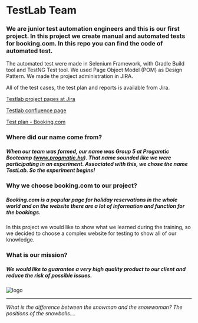 # TestLab Team


### We are junior test automation engineers and this is our first project. In this project we create manual and automated tests for booking.com. In this repo you can find the code of automated test.


The automated test were made in Selenium Framework, with Gradle Build tool and TestNG Test tool.
We used Page Object Model (POM) as Design Pattern.
We made the project administration in JIRA.

All of the test cases, the test plan and reports is available from Jira.

[Testlab project pages at Jira](https://progmaticacademy.atlassian.net/jira/software/projects/TESTLAB/pages)

[Testlab confluence page](https://progmaticacademy.atlassian.net/wiki/spaces/TESTLAB/overview)

[Test plan - Booking.com](https://progmaticacademy.atlassian.net/wiki/spaces/TESTLAB/pages/2523137/Test+plan+-+Booking.com)


### Where did our name come from?
##### When our team was formed, our name was Group 5 at Progamtic Bootcamp (www.progmatic.hu). That name sounded like we were participating in an experiment. Associated with this, we chose the name TestLab. So the experiment begins!

### Why we choose booking.com to our project?
##### Booking.com is a popular page for holiday reservations in the whole world and on the website there are a lot of information and function for the bookings.

In this project we would like to show what we learned during the training, so we decided to choose a complex website for testing to show all of our knowledge. 

### What is our mission?
##### We would like to guarantee a very high quality product to our client and reduce the risk of possible issues. 

![logo](https://github.com/progmaticacademyjrta/TestLab/blob/main/TestLab_logo1.png)

-----------------------------------------------
*What is the difference between the snowman and the snowwoman?
The positions of the snowballs....*
